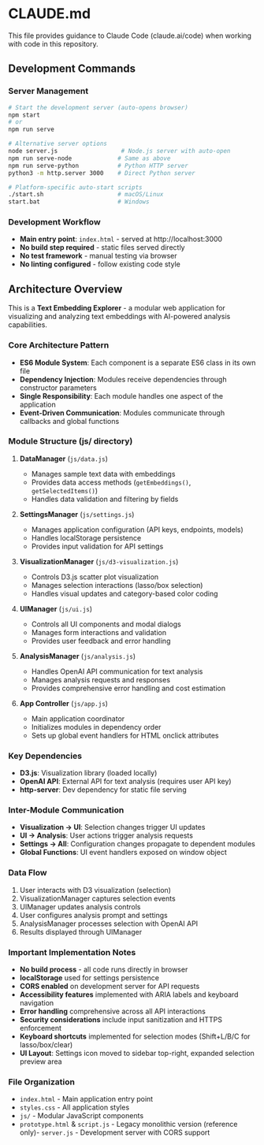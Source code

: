# CLAUDE.md

This file provides guidance to Claude Code (claude.ai/code) when working with code in this repository.

## Development Commands

### Server Management
```bash
# Start the development server (auto-opens browser)
npm start
# or
npm run serve

# Alternative server options
node server.js                  # Node.js server with auto-open
npm run serve-node             # Same as above
npm run serve-python           # Python HTTP server
python3 -m http.server 3000    # Direct Python server

# Platform-specific auto-start scripts
./start.sh                     # macOS/Linux
start.bat                      # Windows
```

### Development Workflow
- **Main entry point**: `index.html` - served at http://localhost:3000
- **No build step required** - static files served directly
- **No test framework** - manual testing via browser
- **No linting configured** - follow existing code style

## Architecture Overview

This is a **Text Embedding Explorer** - a modular web application for visualizing and analyzing text embeddings with AI-powered analysis capabilities.

### Core Architecture Pattern
- **ES6 Module System**: Each component is a separate ES6 class in its own file
- **Dependency Injection**: Modules receive dependencies through constructor parameters
- **Single Responsibility**: Each module handles one aspect of the application
- **Event-Driven Communication**: Modules communicate through callbacks and global functions

### Module Structure (js/ directory)

1. **DataManager** (`js/data.js`)
   - Manages sample text data with embeddings
   - Provides data access methods (`getEmbeddings()`, `getSelectedItems()`)
   - Handles data validation and filtering by fields

2. **SettingsManager** (`js/settings.js`)
   - Manages application configuration (API keys, endpoints, models)
   - Handles localStorage persistence
   - Provides input validation for API settings

3. **VisualizationManager** (`js/d3-visualization.js`)
   - Controls D3.js scatter plot visualization
   - Manages selection interactions (lasso/box selection)
   - Handles visual updates and category-based color coding

4. **UIManager** (`js/ui.js`)
   - Controls all UI components and modal dialogs
   - Manages form interactions and validation
   - Provides user feedback and error handling

5. **AnalysisManager** (`js/analysis.js`)
   - Handles OpenAI API communication for text analysis
   - Manages analysis requests and responses
   - Provides comprehensive error handling and cost estimation

6. **App Controller** (`js/app.js`)
   - Main application coordinator
   - Initializes modules in dependency order
   - Sets up global event handlers for HTML onclick attributes

### Key Dependencies
- **D3.js**: Visualization library (loaded locally)
- **OpenAI API**: External API for text analysis (requires user API key)
- **http-server**: Dev dependency for static file serving

### Inter-Module Communication
- **Visualization → UI**: Selection changes trigger UI updates
- **UI → Analysis**: User actions trigger analysis requests
- **Settings → All**: Configuration changes propagate to dependent modules
- **Global Functions**: UI event handlers exposed on window object

### Data Flow
1. User interacts with D3 visualization (selection)
2. VisualizationManager captures selection events
3. UIManager updates analysis controls
4. User configures analysis prompt and settings
5. AnalysisManager processes selection with OpenAI API
6. Results displayed through UIManager

### Important Implementation Notes
- **No build process** - all code runs directly in browser
- **localStorage** used for settings persistence
- **CORS enabled** on development server for API requests
- **Accessibility features** implemented with ARIA labels and keyboard navigation
- **Error handling** comprehensive across all API interactions
- **Security considerations** include input sanitization and HTTPS enforcement
- **Keyboard shortcuts** implemented for selection modes (Shift+L/B/C for lasso/box/clear)
- **UI Layout**: Settings icon moved to sidebar top-right, expanded selection preview area

### File Organization
- `index.html` - Main application entry point
- `styles.css` - All application styles
- `js/` - Modular JavaScript components
- `prototype.html` & `script.js` - Legacy monolithic version (reference only)- `server.js` - Development server with CORS support